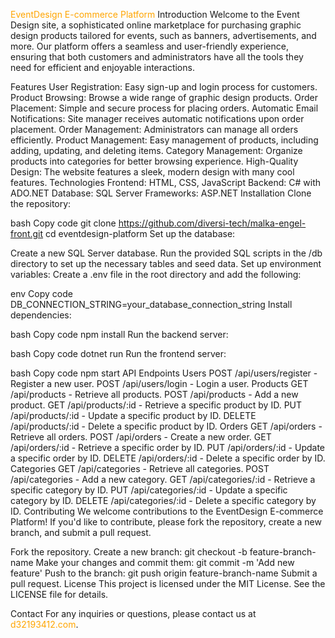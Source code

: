 <span style="color: #FFA500;">EventDesign E-commerce Platform</span>
Introduction
Welcome to the Event Design site, a sophisticated online marketplace for purchasing graphic design products tailored for events, such as banners, advertisements, and more. Our platform offers a seamless and user-friendly experience, ensuring that both customers and administrators have all the tools they need for efficient and enjoyable interactions.

Features
User Registration: Easy sign-up and login process for customers.
Product Browsing: Browse a wide range of graphic design products.
Order Placement: Simple and secure process for placing orders.
Automatic Email Notifications: Site manager receives automatic notifications upon order placement.
Order Management: Administrators can manage all orders efficiently.
Product Management: Easy management of products, including adding, updating, and deleting items.
Category Management: Organize products into categories for better browsing experience.
High-Quality Design: The website features a sleek, modern design with many cool features.
Technologies
Frontend: HTML, CSS, JavaScript
Backend: C# with ADO.NET
Database: SQL Server
Frameworks: ASP.NET
Installation
Clone the repository:

bash
Copy code
git clone https://github.com/diversi-tech/malka-engel-front.git
cd eventdesign-platform
Set up the database:

Create a new SQL Server database.
Run the provided SQL scripts in the /db directory to set up the necessary tables and seed data.
Set up environment variables:
Create a .env file in the root directory and add the following:

env
Copy code
DB_CONNECTION_STRING=your_database_connection_string
Install dependencies:

bash
Copy code
npm install
Run the backend server:

bash
Copy code
dotnet run
Run the frontend server:

bash
Copy code
npm start
API Endpoints
Users
POST /api/users/register - Register a new user.
POST /api/users/login - Login a user.
Products
GET /api/products - Retrieve all products.
POST /api/products - Add a new product.
GET /api/products/:id - Retrieve a specific product by ID.
PUT /api/products/:id - Update a specific product by ID.
DELETE /api/products/:id - Delete a specific product by ID.
Orders
GET /api/orders - Retrieve all orders.
POST /api/orders - Create a new order.
GET /api/orders/:id - Retrieve a specific order by ID.
PUT /api/orders/:id - Update a specific order by ID.
DELETE /api/orders/:id - Delete a specific order by ID.
Categories
GET /api/categories - Retrieve all categories.
POST /api/categories - Add a new category.
GET /api/categories/:id - Retrieve a specific category by ID.
PUT /api/categories/:id - Update a specific category by ID.
DELETE /api/categories/:id - Delete a specific category by ID.
Contributing
We welcome contributions to the EventDesign E-commerce Platform! If you'd like to contribute, please fork the repository, create a new branch, and submit a pull request.

Fork the repository.
Create a new branch: git checkout -b feature-branch-name
Make your changes and commit them: git commit -m 'Add new feature'
Push to the branch: git push origin feature-branch-name
Submit a pull request.
License
This project is licensed under the MIT License. See the LICENSE file for details.

Contact
For any inquiries or questions, please contact us at <span style="color: #FFA500;">d32193412.com</span>.


